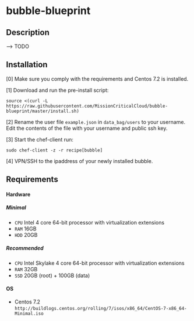 # bubble-blueprint

Description
------------
 --> TODO

Installation
------------
[0] Make sure you comply with the requirements and Centos 7.2 is installed.

[1] Download and run the pre-install script:
```
source <(curl -L https://raw.githubusercontent.com/MissionCriticalCloud/bubble-blueprint/master/install.sh)
```

[2] Rename the user file `example.json` in `data_bag/users` to your username. Edit the contents of the file with your username and public ssh key.

[3] Start the chef-client run: 
```
sudo chef-client -z -r recipe[bubble]
```

[4] VPN/SSH to the ipaddress of your newly installed bubble.

Requirements
------------

#### Hardware
##### Minimal
- `CPU` Intel 4 core 64-bit processor with virtualization extensions
- `RAM` 16GB
- `HDD` 20GB

##### Recommended
- `CPU` Intel Skylake 4 core 64-bit processor with virtualization extensions
- `RAM` 32GB
- `SSD` 20GB (root) + 100GB (data)

#### OS
- Centos 7.2 `http://buildlogs.centos.org/rolling/7/isos/x86_64/CentOS-7-x86_64-Minimal.iso`
